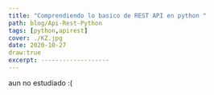 ```yaml
---
title: "Comprendiendo lo basico de REST API en python "
path: blog/Api-Rest-Python
tags: [python,apirest]
cover: ./KZ.jpg
date: 2020-10-27
draw:true
excerpt: -------------------
---
```


aun no estudiado :(